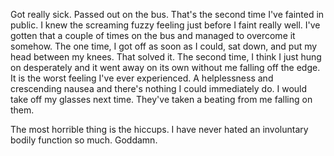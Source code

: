 Got really sick. Passed out on the bus. That's the second time I've fainted in public. I knew the screaming fuzzy feeling just before I faint really well. I've gotten that a couple of times on the bus and managed to overcome it somehow. The one time, I got off as soon as I could, sat down, and put my head between my knees. That solved it. The second time, I think I just hung on desperately and it went away on its own without me falling off the edge. It is the worst feeling I've ever experienced. A helplessness and crescending nausea and there's nothing I could immediately do. I would take off my glasses next time. They've taken a beating from me falling on them.

The most horrible thing is the hiccups. I have never hated an involuntary bodily function so much. Goddamn.

